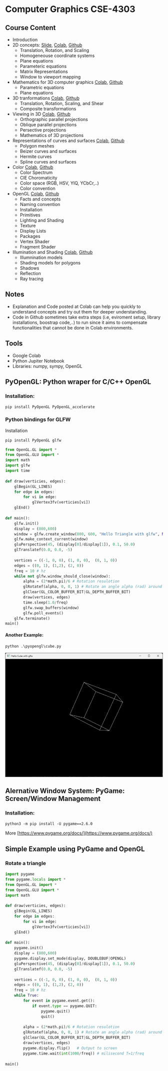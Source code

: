 # Computer Graphics CSE-4303
## Course Content
- Introduction 
- 2D concepts: [Slide](https://docs.google.com/presentation/d/1MGNEji7kmpE-0jM3T6DxQ9CYCXuhZqKqRJTtthco2Rg/edit?usp=sharing), [Colab](https://drive.google.com/file/d/1-xK6s2QdkULekYM8QJHcPT3pVwUFGwiM/view?usp=sharing), [Github](./lectures/w01_transformation_2D.ipynb)
    - Translation, Rotation, and Scaling
    - Homogeneouse coordinate systems
    - Plane equations
    - Parameteric equations
    - Matrix Representations
    - Window to viewport mapping
- Mathematics for 3D computer graphics [Colab](), [Github]()
    - Parametric equations
    - Plane equations
- 3D tranformations  [Colab](), [Github]()
    - Translation, Rotation, Scaling, and Shear
    - Composite transformations
- Viewing in 3D [Colab](), [Github]()
    - Orthographic parallel projections
    - Oblique parallel projections
    - Persective projections
    - Mathematics of 3D projections
- Representations of curves and surfaces [Colab](), [Github]()
    - Polygon meshes
    - Beizer curves and surfaces
    - Hermite curves
    - Spline curves and surfaces
- Color [Colab](), [Github]()
    - Color Spectrum
    - CIE Choromaticity
    - Color space (RGB, HSV, YIQ, YCbCr,..)
    - Color convention
- OpenGL [Colab](), [Github]()
    - Facts and concepts
    - Naming convention
    - Installation
    - Primitives
    - Lighting and Shading
    - Texture
    - Display Lists
    - Packages
    - Vertex Shader
    - Fragment Shader
- Illumination and Shading [Colab](), [Github]()
    - Illumnination models
    - Shading models for polygons
    - Shadows
    - Reflection
    - Ray tracing

## Notes
- Explanation and Code posted at Colab can help you quickly to understand concepts and try out them for deeper understanding.
- Code in Github sometimes take extra steps (i.e, eviroment setup, library installations, boostrap code,..) to run since it aims to compensate functionalities that cannot be done in Colab environments. 

## Tools
- Google Colab
- Python Jupiter Notebook
- Libraries: numpy, sympy, OpenGL

## PyOpenGL: Python wraper for C/C++ OpenGL
### Installation:
```
pip install PyOpenGL PyOpenGL_accelerate
```

###  Python bindings for GLFW
Installation
```
pip install PyOpenGL glfw
```

``` python
from OpenGL.GL import *
from OpenGL.GLU import *
import math
import glfw
import time

def draw(verticies, edges):
    glBegin(GL_LINES)
    for edge in edges:
        for vi in edge:
            glVertex3fv(verticies[vi])
    glEnd()

def main():
    glfw.init()
    display = (800,600)
    window = glfw.create_window(800, 600, "Hello Triangle with glfw", None, None)
    glfw.make_context_current(window)
    gluPerspective(45, (display[0]/display[1]), 0.1, 50.0)
    glTranslatef(0.0, 0.0, -5)
    
    vertices = ((-1, 0, 0), (1, 0, 0),  (0, 1, 0))
    edges = ((0, 1), (1,2), (2, 0))
    freq = 10 # hz
    while not glfw.window_should_close(window):
        alpha = (2*math.pi)/6 # Rotation resulotion
        glRotatef(alpha, 0, 0, 1) # Rotate an angle alpha (rad) around vector(0, 0, 1) 
        glClear(GL_COLOR_BUFFER_BIT|GL_DEPTH_BUFFER_BIT)
        draw(vertices, edges)
        time.sleep(1.0/freq)
        glfw.swap_buffers(window)
        glfw.poll_events()
    glfw.terminate()
main()
```

#### Another Example:
```
python .\pyopengl\cube.py
```
![](./images/3dcube_lines.png)

## Alernative Window System: PyGame: Screen/Window Management
### Installation:
```
python3 -m pip install -U pygame==2.6.0
```
More [https://www.pygame.org/docs/](https://www.pygame.org/docs/)

## Simple Example using PyGame and OpenGL
### Rotate a triangle
``` python
import pygame
from pygame.locals import *
from OpenGL.GL import *
from OpenGL.GLU import *
import math

def draw(verticies, edges):
    glBegin(GL_LINES)
    for edge in edges:
        for vi in edge:
            glVertex3fv(verticies[vi])
    glEnd()

def main():
    pygame.init()
    display = (800,600)
    pygame.display.set_mode(display, DOUBLEBUF|OPENGL)
    gluPerspective(45, (display[0]/display[1]), 0.1, 50.0)
    glTranslatef(0.0, 0.0, -5)
    
    vertices = ((-1, 0, 0), (1, 0, 0),  (0, 1, 0))
    edges = ((0, 1), (1,2), (2, 0))
    freq = 10 # hz
    while True:
        for event in pygame.event.get():
            if event.type == pygame.QUIT:
                pygame.quit()
                quit()
                
        alpha = (2*math.pi)/6 # Rotation resulotion
        glRotatef(alpha, 0, 0, 1) # Rotate an angle alpha (rad) around vector(0, 0, 1) 
        glClear(GL_COLOR_BUFFER_BIT|GL_DEPTH_BUFFER_BIT)
        draw(vertices, edges)
        pygame.display.flip()   # Output to screen
        pygame.time.wait(int(1000/freq)) # milisecond T=1/freq

main()
```
